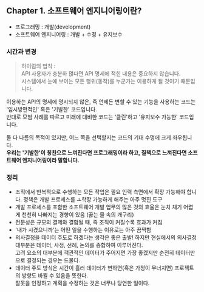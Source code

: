 ## Chapter 1. 소프트웨어 엔지니어링이란?

- 프로그래밍 : 개발(development)
- 소프트웨어 엔지니어링 : 개발 + 수정 + 유지보수

### 시간과 변경
> 하이럼의 법칙 : </br>
> API 사용자가 충분하 먾다면 API 명세에 적힌 내용은 중요하지 않습니다. </br>
> 시스템에서 눈에 보이는 모든 행위(동작)를 누군가는 이용하게 될 것이기 때문입니다.

이용하는 API의 명세에 명시되지 않은, 즉 언제든 변할 수 있는 기능을 사용하는 코드는 '임시방편적인' 혹은 '기발한' 코드입니다. </br>
반대로 모범 사례를 따르고 미래에 대비한 코드는 '클린'하고 '유지보수 가능한' 코드입니다.

둘 다 나름의 목적이 있지만, 어느 쪽을 선택할지는 코드의 기대 수명에 크게 좌우됩니다. </br>
**우리는 '기발한'이 칭찬으로 느껴진다면 프로그래밍이라 하고, 질책으로 느껴진다면 소프트웨어 엔지니어링이라 말합니다.**

### 정리
- 조직에서 반복적으로 수행하는 모든 작업은 필요 인력 측면에서 확장 가능해야 합니다. 정책은 개발 프로세스를 ㅗ학장 가능하게 해주는 아주 멋진 도구
- 개발 프로세스를 포함한 소프트웨어 개발 업무의 많은 것의 효율은 눈치 채기 어렵게 천천히 나빠지는 경향이 있음 (끓는 물 속의 개구리)
- 전문성은 규모의 결제와 결합될 때, 즉 조직이 커질수록 효과가 커짐
- '내가 시켰으니까'는 어떤 일을 수행하는 이유로는 아주 끔찍함
- 의사결정을 데이터 주도로 하겠다는 생각은 좋은 출발! 하지만 현실에서의 의사결정 대부분은 데이터, 사정, 선례, 논의를 종합하여 이루어진다.</br>
고려 요소의 대부분에 객관적인 데이터가 주어지면 가장 좋겠지만 순전히 데이터만으로 결정되는 경우는 드물다.
- 데이터 주도 방식은 시간이 흘러 데이터가 변하면(혹은 가정이 무너지면) 프로젝트의 방향도 바뀔 수 있음을 뜻한다.</br>
잘못을 인정하고 계획을 수정하는 것은 너무나 당연한 일이다.
